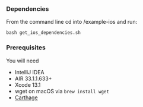 ### Dependencies
From the command line cd into /example-ios and run:

```shell
bash get_ios_dependencies.sh
```


### Prerequisites

You will need

- IntelliJ IDEA
- AIR 33.1.1.633+
- Xcode 13.1
- wget on macOS via `brew install wget`
- [Carthage](https://github.com/Carthage/Carthage#installing-carthage)
